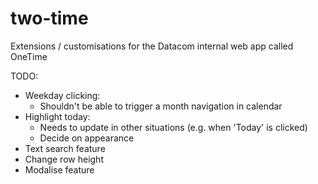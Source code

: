 # two-time
Extensions / customisations for the Datacom internal web app called OneTime


TODO:
- Weekday clicking:
  - Shouldn't be able to trigger a month navigation in calendar
- Highlight today:
  - Needs to update in other situations (e.g. when 'Today' is clicked)
  - Decide on appearance
- Text search feature
- Change row height
- Modalise feature
